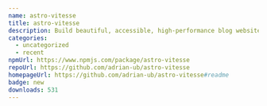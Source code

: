 ```yaml
---
name: astro-vitesse
title: astro-vitesse
description: Build beautiful, accessible, high-performance blog websites with Astro
categories:
  - uncategorized
  - recent
npmUrl: https://www.npmjs.com/package/astro-vitesse
repoUrl: https://github.com/adrian-ub/astro-vitesse
homepageUrl: https://github.com/adrian-ub/astro-vitesse#readme
badge: new
downloads: 531
---
```

